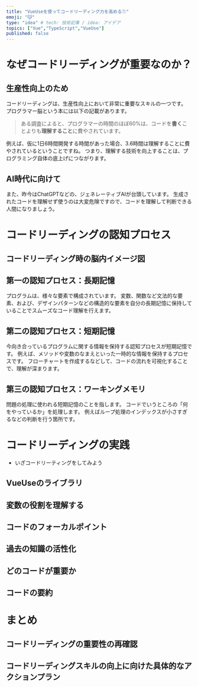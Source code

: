 ```yaml
---
title: "VueUseを使ってコードリーディング力を高める①"
emoji: "😽"
type: "idea" # tech: 技術記事 / idea: アイデア
topics: ["Vue","TypeScript","VueUse"]
published: false
---
```

# なぜコードリーディングが重要なのか？
## 生産性向上のため
コードリーディングは、生産性向上において非常に重要なスキルの一つです。
プログラマー脳という本には以下の記載があります。  

> ある調査によると、プログラマーの時間のほぼ60%は、コードを**書く**ことよりも**理解すること**に費やされています。


例えば、仮に1日6時間開発する時間があった場合、3.6時間は理解することに費やされているということですね。
つまり、理解する技術を向上することは、プログラミング自体の底上げにつながります。  

## AI時代に向けて
また、昨今はChatGPTなどの、ジェネレーティブAIが台頭しています。
生成されたコードを理解せず使うのは大変危険ですので、コードを理解して判断できる人間になりましょう。

# コードリーディングの認知プロセス
## コードリーディング時の脳内イメージ図
## 第一の認知プロセス：長期記憶
プログラムは、様々な要素で構成されています。
変数、関数など文法的な要素、および、デザインパターンなどの構造的な要素を自分の長期記憶に保持していることでスムーズなコード理解を行えます。

## 第二の認知プロセス：短期記憶
今向き合っているプログラムに関する情報を保持する認知プロセスが短期記憶です。
例えば、メソッドや変数のなまえといった一時的な情報を保持するプロセスです。
フローチャートを作成するなどして、コードの流れを可視化することで、理解が深まります。

## 第三の認知プロセス：ワーキングメモリ
問題の処理に使われる短期記憶のことを指します。
コードでいうところの「何をやっているか」を処理します。
例えばループ処理のインデックスが小さすぎるなどの判断を行う箇所です。
# コードリーディングの実践
* いざコードリーティングをしてみよう
## VueUseのライブラリ
## 変数の役割を理解する
## コードのフォーカルポイント
## 過去の知識の活性化
## どのコードが重要か
## コードの要約
# まとめ
## コードリーディングの重要性の再確認
## コードリーディングスキルの向上に向けた具体的なアクションプラン